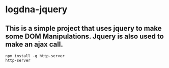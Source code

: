 # logdna-jquery
## This is a simple project that uses jquery to make some DOM Manipulations. Jquery is also used to make an ajax call.

```
npm install -g http-server
http-server
```

